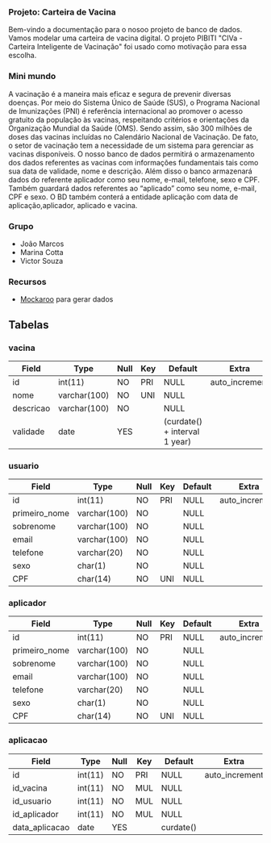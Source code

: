 ### Projeto: Carteira de Vacina
Bem-vindo a documentação para o nosoo projeto de banco de dados. Vamos modelar uma carteira de vacina digital. O projeto PIBITI "CIVa - Carteira Inteligente de Vacinação" foi usado como motivação para essa escolha.

### Mini mundo
A vacinação é a maneira mais eficaz e segura de prevenir diversas doenças. Por meio
do Sistema Único de Saúde (SUS), o Programa Nacional de Imunizações (PNI) é referência
internacional ao promover o acesso gratuito da população às vacinas, respeitando critérios e orientações da Organização Mundial da Saúde (OMS).
Sendo assim, são 300 milhões de doses das vacinas incluídas no Calendário Nacional de Vacinação. De fato, o setor de vacinação tem a necessidade de um sistema para gerenciar as vacinas disponíveis. O nosso banco de dados permitirá o armazenamento dos dados referentes as vacinas com informações fundamentais tais como sua data de validade, nome e descrição. Além disso o banco armazenará dados do referente aplicador como seu nome, e-mail, telefone, sexo e CPF. Também guardará dados referentes ao “aplicado” como seu nome, e-mail, CPF e sexo. O BD também conterá a entidade aplicação com data de aplicação,aplicador, aplicado e vacina.

### Grupo
- João Marcos
- Marina Cotta
- Victor Souza

### Recursos
- [Mockaroo](https://mockaroo.com/) para gerar dados

## Tabelas
### vacina
| Field | Type | Null | Key | Default | Extra|
| --- | --- | --- | --- | --- | --- |
| id | int(11) | NO | PRI | NULL | auto_increment
| nome | varchar(100) | NO | UNI | NULL | 
| descricao | varchar(100) | NO |  | NULL | 
| validade | date | YES |  | (curdate() + interval 1 year) |

### usuario
| Field | Type | Null | Key | Default | Extra|
| --- | --- | --- | --- | --- | --- |
| id | int(11) | NO | PRI | NULL | auto_increment
| primeiro_nome | varchar(100) | NO |  | NULL | 
| sobrenome | varchar(100) | NO |  | NULL | 
| email | varchar(100) | NO |  | NULL | 
| telefone | varchar(20) | NO |  | NULL | 
| sexo | char(1) | NO |  | NULL | 
| CPF | char(14) | NO | UNI | NULL |

### aplicador
| Field | Type | Null | Key | Default | Extra|
| --- | --- | --- | --- | --- | --- |
| id | int(11) | NO | PRI | NULL | auto_increment
| primeiro_nome | varchar(100) | NO |  | NULL | 
| sobrenome | varchar(100) | NO |  | NULL | 
| email | varchar(100) | NO |  | NULL | 
| telefone | varchar(20) | NO |  | NULL | 
| sexo | char(1) | NO |  | NULL | 
| CPF | char(14) | NO | UNI | NULL |

### aplicacao
| Field | Type | Null | Key | Default | Extra|
| --- | --- | --- | --- | --- | --- |
| id | int(11) | NO | PRI | NULL | auto_increment
| id_vacina | int(11) | NO | MUL | NULL |
| id_usuario | int(11) | NO | MUL | NULL |
| id_aplicador | int(11) | NO | MUL | NULL |
| data_aplicacao | date | YES | | curdate() |
